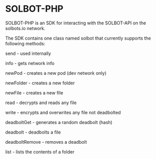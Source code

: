 # SOLBOT-PHP

SOLBOT-PHP is an SDK for interacting with the SOLBOT-API on the solbots.io network.

The SDK contains one class named solbot that currently supports the following methods:

send - used internally

info - gets network info

newPod - creates a new pod (dev network only)

newFolder - creates a new folder

newFile - creates a new file

read - decrypts and reads any file

write - encrypts and overwrites any file not deadbolted

deadboltGet - generates a random deadbolt (hash)

deadbolt - deadbolts a file

deadboltRemove - removes a deadbolt

list - lists the contents of a folder
